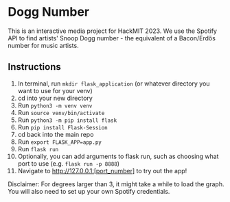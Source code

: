 # Dogg Number

This is an interactive media project for HackMIT 2023. We use the Spotify API to find artists' Snoop Dogg number - the equivalent of a Bacon/Erdős number for music artists. 

## Instructions
1. In terminal, run ```mkdir flask_application``` (or whatever directory you want to use for your venv)
2. cd into your new directory
3. Run ```python3 -m venv venv```
4. Run ```source venv/bin/activate```
5. Run ```python3 -m pip install flask```
6. Run ```pip install Flask-Session```
7. cd back into the main repo
8. Run ```export FLASK_APP=app.py```
9. Run ```flask run```
10. Optionally, you can add arguments to flask run, such as choosing what port to use (e.g. ```flask run -p 8888```)
11. Navigate to http://127.0.0.1:[port_number] to try out the app!

Disclaimer: For degrees larger than 3, it might take a while to load the graph. You will also need to set up your own Spotify credentials.

